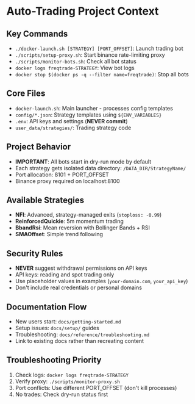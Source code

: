 # Auto-Trading Project Context

## Key Commands
- `./docker-launch.sh [STRATEGY] [PORT_OFFSET]`: Launch trading bot
- `./scripts/setup-proxy.sh`: Start binance rate-limiting proxy
- `./scripts/monitor-bots.sh`: Check all bot status
- `docker logs freqtrade-STRATEGY`: View bot logs
- `docker stop $(docker ps -q --filter name=freqtrade)`: Stop all bots

## Core Files
- `docker-launch.sh`: Main launcher - processes config templates
- `config/*.json`: Strategy templates using `${ENV_VARIABLES}`
- `.env`: API keys and settings (**NEVER commit**)
- `user_data/strategies/`: Trading strategy code

## Project Behavior
- **IMPORTANT**: All bots start in dry-run mode by default
- Each strategy gets isolated data directory: `/DATA_DIR/StrategyName/`
- Port allocation: 8101 + PORT_OFFSET
- Binance proxy required on localhost:8100

## Available Strategies
- **NFI**: Advanced, strategy-managed exits (`stoploss: -0.99`)
- **ReinforcedQuickie**: 5m momentum trading
- **BbandRsi**: Mean reversion with Bollinger Bands + RSI
- **SMAOffset**: Simple trend following

## Security Rules
- **NEVER** suggest withdrawal permissions on API keys
- API keys: reading and spot trading only
- Use placeholder values in examples (`your-domain.com`, `your_api_key`)
- Don't include real credentials or personal domains

## Documentation Flow
- New users start: `docs/getting-started.md`
- Setup issues: `docs/setup/` guides
- Troubleshooting: `docs/reference/troubleshooting.md`
- Link to existing docs rather than recreating content

## Troubleshooting Priority
1. Check logs: `docker logs freqtrade-STRATEGY`
2. Verify proxy: `./scripts/monitor-proxy.sh`
3. Port conflicts: Use different PORT_OFFSET (don't kill processes)
4. No trades: Check dry-run status first